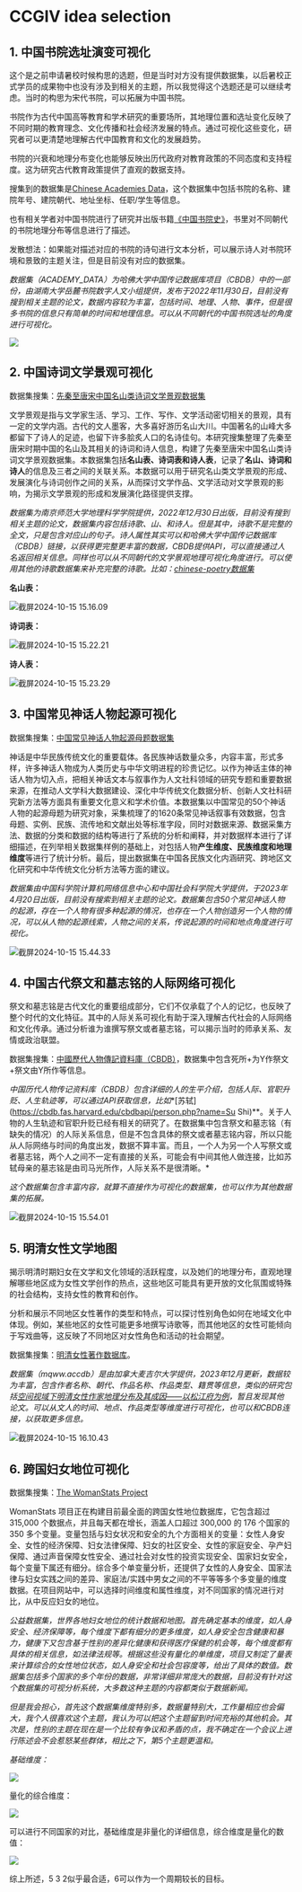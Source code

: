 # CCGIV idea selection

## 1. 中国书院选址演变可视化

这个是之前申请暑校时候构思的选题，但是当时对方没有提供数据集，以后暑校正式学员的成果物中也没有涉及到相关的主题，所以我觉得这个选题还是可以继续考虑。当时的构思为宋代书院，可以拓展为中国书院。

书院作为古代中国高等教育和学术研究的重要场所，其地理位置和选址变化反映了不同时期的教育理念、文化传播和社会经济发展的特点。通过可视化这些变化，研究者可以更清楚地理解古代中国教育和文化的发展趋势。

书院的兴衰和地理分布变化也能够反映出历代政府对教育政策的不同态度和支持程度。这为研究古代教育政策提供了直观的数据支持。

搜集到的数据集是[Chinese Academies Data](https://dataverse.harvard.edu/dataset.xhtml?persistentId=doi:10.7910/DVN/J6XRIV)，这个数据集中包括书院的名称、建院年号、建院朝代、地址坐标、任职/学生等信息。

也有相关学者对中国书院进行了研究并出版书籍[《中国书院史》](http://www.sssch.net/Admin/ckfinder/userfiles/files/shuyuan/xingzou/中国书院史.pdf)，书里对不同朝代的书院地理分布等信息进行了描述。

发散想法：如果能对描述对应的书院的诗句进行文本分析，可以展示诗人对书院环境和景致的主题关注，但是目前没有对应的数据集。

*数据集（ACADEMY_DATA）为哈佛大学中国传记数据库项目（CBDB）中的一部份，由湖南大学岳麓书院数字人文小组提供，发布于2022年11月30日，目前没有搜到相关主题的论文，数据内容较为丰富，包括时间、地理、人物、事件，但是很多书院的信息只有简单的时间和地理信息。可以从不同朝代的中国书院选址的角度进行可视化。*

![](https://p.ipic.vip/6s3xhh.png)

## 2. 中国诗词文学景观可视化

数据集搜集：[先秦至唐宋中国名山类诗词文学景观数据集](http://www.csdata.org/p/554/)

文学景观是指与文学家生活、学习、工作、写作、文学活动密切相关的景观，具有一定的文学内涵。古代的文人墨客，大多喜好游历名山大川。中国著名的山峰大多都留下了诗人的足迹，也留下许多脍炙人口的名诗佳句。本研究搜集整理了先秦至唐宋时期中国的名山及其相关的诗词和诗人信息，构建了先秦至唐宋中国名山类诗词文学景观数据集。本数据集包括**名山表、诗词表和诗人表**，记录了**名山、诗词和诗人**的信息及三者之间的关联关系。本数据可以用于研究名山类文学景观的形成、发展演化与诗词创作之间的关系，从而探讨文学作品、文学活动对文学景观的影响，为揭示文学景观的形成和发展演化路径提供支撑。

*数据集为南京师范大学地理科学学院提供，2022年12月30日出版，目前没有搜到相关主题的论文，数据集内容包括诗歌、山、和诗人。但是其中，诗歌不是完整的全文，只是包含对应山的句子。诗人属性其实可以和哈佛大学中国传记数据库（CBDB）链接，以获得更完整更丰富的数据，CBDB提供API，可以直接通过人名返回相关信息。同样也可以从不同朝代的文学景观地理可视化角度进行。可以使用其他的诗歌数据集来补充完整的诗歌。比如：[chinese-poetry数据集](https://github.com/chinese-poetry/chinese-poetry)*

**名山表：**

![截屏2024-10-15 15.16.09](https://p.ipic.vip/p0xdgw.png)

**诗词表：**

![截屏2024-10-15 15.22.21](https://p.ipic.vip/eyqci4.png)

**诗人表：**

![截屏2024-10-15 15.23.29](https://p.ipic.vip/qc1jj2.png)

## 3. 中国常见神话人物起源可视化

数据集搜集：[中国常见神话人物起源母题数据集](http://www.csdata.org/p/860/)

神话是中华民族传统文化的重要载体。各民族神话数量众多，内容丰富，形式多样，许多神话人物成为人类历史与中华文明进程的珍贵记忆。以作为神话主体的神话人物为切入点，把相关神话文本与叙事作为人文社科领域的研究专题和重要数据来源，在推动人文学科大数据建设、深化中华传统文化数据分析、创新人文社科研究新方法等方面具有重要文化意义和学术价值。本数据集以中国常见的50个神话人物的起源母题为研究对象，采集梳理了的1620条常见神话叙事有效数据，包含母题、实例、民族、流传地和文献出处等标准字段，同时对数据来源、数据采集方法、数据的分类和数据的结构等进行了系统的分析和阐释，并对数据样本进行了详细描述，在列举相关数据集样例的基础上，对包括人物**产生维度、民族维度和地理维度**等进行了统计分析。最后，提出数据集在中国各民族文化内涵研究、跨地区文化研究和中华传统文化分析方法等方面的建议。

*数据集由中国科学院计算机网络信息中心和中国社会科学院大学提供，于2023年4月20日出版，目前没有搜索到相关主题的论文。数据集包含50个常见神话人物的起源，存在一个人物有很多种起源的情况，也存在一个人物创造另一个人物的情况，可以从人物的起源线索，人物之间的关系，传说起源的时间和地点角度进行可视化。*

![截屏2024-10-15 15.44.33](https://p.ipic.vip/ox6nuw.png)

## 4. 中国古代祭文和墓志铭的人际网络可视化

祭文和墓志铭是古代文化的重要组成部分，它们不仅承载了个人的记忆，也反映了整个时代的文化特征。其中的人际关系可视化有助于深入理解古代社会的人际网络和文化传承。通过分析谁为谁撰写祭文或者墓志铭，可以揭示当时的师承关系、友情或政治联盟。

数据集搜集：[中國歷代人物傳記資料庫（CBDB）](https://projects.iq.harvard.edu/chinesecbdb/home)，数据集中包含死所+为Y作祭文+祭文由Y所作等信息。

*中国历代人物传记资料库（CBDB）包含详细的人的生平介绍，包括人际、官职升贬、人生轨迹等，可以通过API获取信息，比如**[苏轼](https://cbdb.fas.harvard.edu/cbdbapi/person.php?name=Su Shi)**。关于人物的人生轨迹和官职升贬已经有相关的研究了。在数据集中包含祭文和墓志铭（有缺失的情况）的人际关系信息，但是不包含具体的祭文或者墓志铭内容，所以只能从人际网络与时间的角度出发，数据不算丰富。而且，一个人为另一个人写祭文或者墓志铭，两个人之间不一定有直接的关系，可能会有中间其他人做连接，比如苏轼母亲的墓志铭是由司马光所作，人际关系不是很清晰。*

*这个数据集包含丰富内容，就算不直接作为可视化的数据集，也可以作为其他数据集的拓展。*

![截屏2024-10-15 15.54.01](https://p.ipic.vip/cnrui2.png)

## 5. 明清女性文学地图

揭示明清时期妇女在文学和文化领域的活跃程度，以及她们的地理分布，直观地理解哪些地区成为女性文学创作的热点，这些地区可能具有更开放的文化氛围或特殊的社会结构，支持女性的教育和创作。

分析和展示不同地区女性著作的类型和特点，可以探讨性别角色如何在地域文化中体现。例如，某些地区的女性可能更多地撰写诗歌等，而其他地区的女性可能倾向于写戏曲等，这反映了不同地区对女性角色和活动的社会期望。

数据集搜集：[明清女性著作数据库](https://digital.library.mcgill.ca/mingqing/chinese/index.php)。

*数据集（mqww.accdb）是由加拿大麦吉尔大学提供，2023年12月更新，数据较为丰富，包含作者名称、朝代、作品名称、作品类型、籍贯等信息，类似的研究包括[空间视域下明清女性作家地理分布及其成因——以松江府为例](http://nytsqb.aiijournal.com/CN/10.13998/j.cnki.issn1002-1248.2020.09.20-0132)，暂且发现其他论文。可以从文人的时间、地点、作品类型等维度进行可视化，也可以和CBDB连接，以获取更多信息。*

![截屏2024-10-15 16.10.43](https://p.ipic.vip/hb3en5.png)

## 6. 跨国妇女地位可视化

数据集搜集：[The WomanStats Project](https://www.womanstats.org/data.html)

WomanStats 项目正在构建目前最全面的跨国女性地位数据库，它包含超过 315,000 个数据点，并且每天都在增长，涵盖人口超过 300,000 的 176 个国家的 350 多个变量。变量包括与妇女状况和安全的九个方面相关的变量：女性人身安全、女性的经济保障、妇女法律保障、妇女的社区安全、女性的家庭安全、孕产妇保障、通过声音保障女性安全、通过社会对女性的投资实现安全、国家妇女安全，每个变量下属还有细分。综合多个单变量分析，还提供了女性的人身安全、国家法律与妇女实践之间的差异、家庭法/实践中男女之间的不平等等多个多变量的维度数据。在项目网站中，可以选择时间维度和属性维度，对不同国家的情况进行对比，从中反应妇女的地位。

*公益数据集，世界各地妇女地位的统计数据和地图。首先确定基本的维度，如人身安全、经济保障等，每个维度下都有细分的更多维度，如人身安全包含健康和暴力，健康下又包含基于性别的差异化健康和获得医疗保健的机会等，每个维度都有具体的相关信息，如法律法规等。根据这些没有量化的单维度，项目又制定了量表来计算综合的女性地位状态，如人身安全和社会包容度等，给出了具体的数值。数据集包括多个国家的多个年份的数据，非常详细非常庞大的数据，目前没有针对这个数据集的可视分析系统，大多数这种主题的内容都类似于数据新闻。*

*但是我会担心，首先这个数据集维度特别多，数据量特别大，工作量相应也会偏大，我个人很喜欢这个主题，我认为可以把这个主题留到时间充裕的其他机会。其次是，性别的主题在现在是一个比较有争议和矛盾的点，我不确定在一个会议上进行陈述会不会惹怒某些群体，相比之下，第5个主题更温和。*

*基础维度：*

![](https://p.ipic.vip/rz4s14.png)

量化的综合维度：

![](https://p.ipic.vip/i4jwvu.png)

可以进行不同国家的对比，基础维度是非量化的详细信息，综合维度是量化的数值：

![](https://p.ipic.vip/qq4usl.png)

综上所述，5 3 2似乎最合适，6可以作为一个周期较长的目标。
